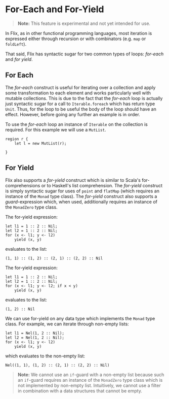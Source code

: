 # For-Each and For-Yield

> **Note:** This feature is experimental and not yet intended for use.

In Flix, as in other functional programming languages, most iteration is expressed either through recursion or with combinators (e.g. `map` or `foldLeft`).

That said, Flix has syntactic sugar for two common types of loops: _for-each_ and _for yield_.

## For Each

The _for-each_ construct is useful for iterating over a collection
and apply some transformation to each element and works particularly
well with mutable collections.
This is due to the fact that the _for-each_ loop is actually just
syntactic sugar for a call to `Iterable.foreach` which has return
type `Unit`.
Thus, for the loop to be useful the body of the loop should have an effect.
However, before going any further an example is in order.

To use the _for-each_ loop an instance of `Iterable` on the collection is required.
For this example we will use a `MutList`.

```flix
region r {
    let l = new MutList(r);

}
```

## For Yield

Flix also supports a _for-yield_ construct which is similar to Scala's for-comprehensions
or to Haskell's list comprehension. The _for-yield_ construct is simply syntactic sugar
for uses of `point` and `flatMap` (which requires an instance of the `Monad` type class).
The _for-yield_ construct also supports a _guard_-expression which, when used,
additionally requires an instance of the `MonadZero` type class.

The for-yield expression:

```flix
let l1 = 1 :: 2 :: Nil;
let l2 = 1 :: 2 :: Nil;
for (x <- l1; y <- l2)
    yield (x, y)
```

evaluates to the list:

```
(1, 1) :: (1, 2) :: (2, 1) :: (2, 2) :: Nil
```

The for-yield expression:

```flix
let l1 = 1 :: 2 :: Nil;
let l2 = 1 :: 2 :: Nil;
for (x <- l1; y <- l2; if x < y)
    yield (x, y)
```

evaluates to the list:

```
(1, 2) :: Nil
```

We can use for-yield on any data type which implements the `Monad` type class. For example, we can iterate through non-empty lists:

```flix
let l1 = Nel(1, 2 :: Nil);
let l2 = Nel(1, 2 :: Nil);
for (x <- l1; y <- l2)
    yield (x, y)
```

which evaluates to the non-empty list:

```
Nel((1, 1), (1, 2) :: (2, 1) :: (2, 2) :: Nil)
```

> **Note:** We cannot use an `if`-guard with a non-empty list because such an `if`-guard requires an instance of the `MonadZero` type class which is not implemented by non-empty list. Intuitively, we cannot use a filter in combination with a data structures that cannot be empty.
